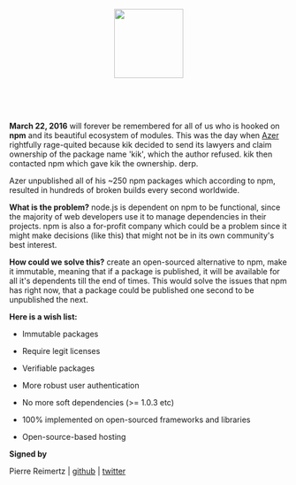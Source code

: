 <p>
  <img height="50" src="data:image/png;base64,iVBORw0KGgoAAAANSUhEUgAAAAEAAAABCAQAAAC1HAwCAAAAC0lEQVR4nGNiYAAAAAkAAxkR2eQAAAAASUVORK5CYII=">
</p>
<p align="center">
  <a href="http://ipmjs.org">
    <img height="125" src="https://raw.githubusercontent.com/ipmjs/logos/master/logo.gif">
  </a>
  <p>
    <img height="50" src="data:image/png;base64,iVBORw0KGgoAAAANSUhEUgAAAAEAAAABCAQAAAC1HAwCAAAAC0lEQVR4nGNiYAAAAAkAAxkR2eQAAAAASUVORK5CYII=">
  </p>
</p>


__March 22, 2016__ will forever be remembered for all of us who is hooked on __npm__ and its beautiful ecosystem of modules. This was the day when [Azer](https://twitter.com/azerbike) rightfully rage-quited because kik decided to send its lawyers and claim ownership of the package name 'kik', which the author refused. kik then contacted npm which gave kik the ownership. derp.


Azer unpublished all of his ~250 npm packages which according to npm, resulted in hundreds of broken builds every second worldwide.

__What is the problem?__ node.js is dependent on npm to be functional, since the majority of web developers use it to manage dependencies in their projects. npm is also a for-profit company which could be a problem since
it might make decisions (like this) that might not be in its own community's best interest.

__How could we solve this?__ create an open-sourced alternative to npm,  make it immutable, meaning that
if a package is published, it will be available for all it's dependents till the end of times. This would solve the issues that npm has right now, that a package could be published one second to be unpublished the next.


__Here is a wish list:__

- Immutable packages

- Require legit licenses

- Verifiable packages

- More robust user authentication

- No more soft dependencies (>= 1.0.3 etc)

- 100% implemented on open-sourced frameworks and libraries

- Open-source-based hosting

__Signed by__

Pierre Reimertz  | [github](https://github.com/reimertz) | [twitter](https://twitter.com/reimertz)


